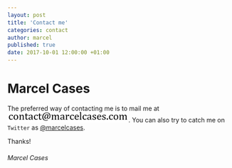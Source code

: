 ```yaml
---
layout: post
title: 'Contact me'
categories: contact
author: marcel
published: true
date: 2017-10-01 12:00:00 +01:00
---
```

# Marcel Cases

The preferred way of contacting me is to mail me at
![](images/email.png?raw=true). You can also try to catch me
on `Twitter` as [@marcelcases].

[@marcelcases]: https://twitter.com/marcelcases

Thanks!

###### Marcel Cases
